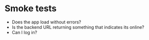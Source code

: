 # Smoke tests

- Does the app load without errors?
- Is the backend URL returning something that indicates its online?
- Can I log in?
